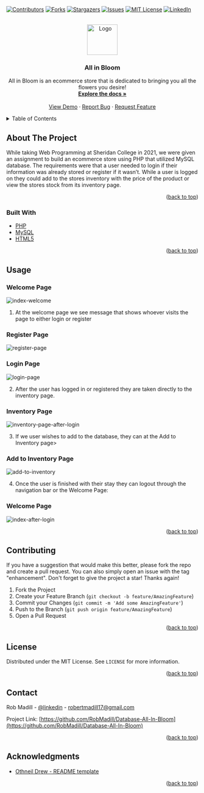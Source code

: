 <div id="top"></div>

<!-- PROJECT SHIELDS -->
[![Contributors][contributors-shield]][contributors-url]
[![Forks][forks-shield]][forks-url]
[![Stargazers][stars-shield]][stars-url]
[![Issues][issues-shield]][issues-url]
[![MIT License][license-shield]][license-url]
[![LinkedIn][linkedin-shield]][linkedin-url]



<!-- PROJECT LOGO -->
<br />
<div align="center">
  <a href="https://github.com/RobMadill/Database-All-In-Bloom">
    <img src="https://user-images.githubusercontent.com/19481324/158642612-e676c8ff-6e5f-40b7-9539-f7f95d419034.png" alt="Logo" width="80" height="80">
  </a>

<h3 align="center">All in Bloom</h3>

  <p align="center">
    All in Bloom is an ecommerce store that is dedicated to bringing you all the flowers you desire!
    <br />
    <a href="https://github.com/RobMadill/Database-All-In-Bloom"><strong>Explore the docs »</strong></a>
    <br />
    <br />
    <a href="https://github.com/RobMadill/Database-All-In-Bloom">View Demo</a>
    ·
    <a href="https://github.com/RobMadill/Database-All-In-Bloom/issues">Report Bug</a>
    ·
    <a href="https://github.com/RobMadill/Database-All-In-Bloom/issues">Request Feature</a>
  </p>
</div>



<!-- TABLE OF CONTENTS -->
<details>
  <summary>Table of Contents</summary>
  <ol>
    <li>
      <a href="#about-the-project">About The Project</a>
      <ul>
        <li><a href="#built-with">Built With</a></li>
      </ul>
    </li>
    <li><a href="#usage">Usage</a></li>
    <li><a href="#contributing">Contributing</a></li>
    <li><a href="#license">License</a></li>
    <li><a href="#contact">Contact</a></li>
    <li><a href="#acknowledgments">Acknowledgments</a></li>
  </ol>
</details>



<!-- ABOUT THE PROJECT -->
## About The Project

While taking Web Programming at Sheridan College in 2021, we were given an assignment to build an ecommerce store using PHP that utilized MySQL database. The requirements were that a user needed to login if their information was already stored or register if it wasn’t. While a user is logged on they could add to the stores inventory with the price of the product or view the stores stock from its inventory page.


<p align="right">(<a href="#top">back to top</a>)</p>



### Built With

* [PHP](https://www.php.net/)
* [MySQL](https://www.mysql.com/)
* [HTML5](https://en.wikipedia.org/wiki/HTML)


<p align="right">(<a href="#top">back to top</a>)</p>

<!-- USAGE EXAMPLES -->
## Usage

### Welcome Page
![index-welcome](https://user-images.githubusercontent.com/19481324/116736598-179d5780-a9be-11eb-9789-4793fec1bae0.png)

1. At the welcome page we see message that shows whoever visits the page to either login or register

### Register Page
![register-page](https://user-images.githubusercontent.com/19481324/116736604-1bc97500-a9be-11eb-893f-7a92316ca671.png)

### Login Page
![login-page](https://user-images.githubusercontent.com/19481324/116736616-1e2bcf00-a9be-11eb-9244-0e035563ca3e.png)

2. After the user has logged in or registered they are taken directly to the inventory page.

### Inventory Page
![inventory-page-after-login](https://user-images.githubusercontent.com/19481324/116736670-34398f80-a9be-11eb-8f3f-9f618f5fe00f.png)

3. If we user wishes to add to the database, they can at the Add to Inventory page>

### Add to Inventory Page
![add-to-inventory](https://user-images.githubusercontent.com/19481324/116736678-36035300-a9be-11eb-8d4a-96ad5fd7ca6a.png)

4. Once the user is finished with their stay they can logout through the navigation bar or the Welcome Page:

### Welcome Page

![index-after-login](https://user-images.githubusercontent.com/19481324/116736683-37cd1680-a9be-11eb-9f71-fb50a5fd9134.png)





<p align="right">(<a href="#top">back to top</a>)</p>



<!-- CONTRIBUTING -->
## Contributing

If you have a suggestion that would make this better, please fork the repo and create a pull request. You can also simply open an issue with the tag "enhancement".
Don't forget to give the project a star! Thanks again!

1. Fork the Project
2. Create your Feature Branch (`git checkout -b feature/AmazingFeature`)
3. Commit your Changes (`git commit -m 'Add some AmazingFeature'`)
4. Push to the Branch (`git push origin feature/AmazingFeature`)
5. Open a Pull Request

<p align="right">(<a href="#top">back to top</a>)</p>



<!-- LICENSE -->
## License

Distributed under the MIT License. See `LICENSE` for more information.

<p align="right">(<a href="#top">back to top</a>)</p>



<!-- CONTACT -->
## Contact

Rob Madill - [@linkedin](https://www.linkedin.com/in/robert-madill/) - robertmadill17@gmail.com

Project Link: [https://github.com/RobMadill/Database-All-In-Bloom](https://github.com/RobMadill/Database-All-In-Bloom)

<p align="right">(<a href="#top">back to top</a>)</p>



<!-- ACKNOWLEDGMENTS -->
## Acknowledgments

* [Othneil Drew - README template](https://github.com/othneildrew/Best-README-Template)

<p align="right">(<a href="#top">back to top</a>)</p>



<!-- MARKDOWN LINKS & IMAGES -->
[contributors-shield]: https://img.shields.io/github/contributors/RobMadill/Database-All-In-Bloom.svg?style=for-the-badge
[contributors-url]: https://github.com/RobMadill/Database-All-In-Bloom/graphs/contributors
[forks-shield]: https://img.shields.io/github/forks/RobMadill/Database-All-In-Bloom.svg?style=for-the-badge
[forks-url]: https://github.com/RobMadill/Database-All-In-Bloom/network/members
[stars-shield]: https://img.shields.io/github/stars/RobMadill/Database-All-In-Bloom.svg?style=for-the-badge
[stars-url]: https://github.com/RobMadill/Database-All-In-Bloom/stargazers
[issues-shield]: https://img.shields.io/github/issues/RobMadill/Database-All-In-Bloom.svg?style=for-the-badge
[issues-url]: https://github.com/RobMadill/Database-All-In-Bloom/issues
[license-shield]: https://img.shields.io/github/license/RobMadill/Database-All-In-Bloom.svg?style=for-the-badge
[license-url]: https://github.com/RobMadill/Database-All-In-Bloom/blob/master/LICENSE.txt
[linkedin-shield]: https://img.shields.io/badge/-LinkedIn-black.svg?style=for-the-badge&logo=linkedin&colorB=555
[linkedin-url]: https://www.linkedin.com/in/robert-madill/

